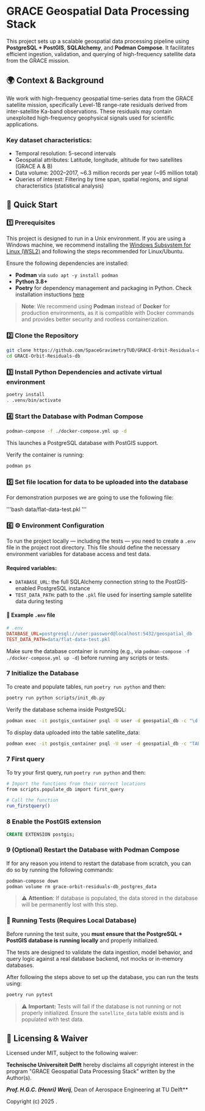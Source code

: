 # GRACE Geospatial Data Processing Stack

This project sets up a scalable geospatial data processing pipeline using **PostgreSQL + PostGIS**, **SQLAlchemy**, and **Podman Compose**. It facilitates efficient ingestion, validation, and querying of high-frequency satellite data from the GRACE mission. 

## 🌍 Context & Background

We work with high-frequency geospatial time-series data from the GRACE satellite mission, specifically Level-1B range-rate residuals derived from inter-satellite Ka-band observations. These residuals may contain unexploited high-frequency geophysical signals used for scientific applications.

### Key dataset characteristics:

- Temporal resolution: 5-second intervals
- Geospatial attributes: Latitude, longitude, altitude for two satellites (GRACE A & B)
- Data volume: 2002–2017, \~6.3 million records per year (\~95 million total)
- Queries of interest: Filtering by time span, spatial regions, and signal characteristics (statistical analysis)

## 🚀 Quick Start

### 1️⃣ Prerequisites

This project is designed to run in a Unix environment. If you are using a Windows machine, we recommend installing the [Windows Subsystem for Linux (WSL2)](https://learn.microsoft.com/en-us/windows/wsl/install) and following the steps recommended for Linux/Ubuntu.

Ensure the following dependencies are installed:

 - **Podman** via `sudo apt -y install podman`
 - **Python 3.8+**
 - **Poetry** for dependency management and packaging in Python. Check installation instuctions [here](https://python-poetry.org/docs/#installation)

 > **Note**: We recommend using **Podman** instead of **Docker** for production environments, as it is compatible with Docker commands and provides better security and rootless containerization.

### 2️⃣ Clone the Repository

```bash
git clone https://github.com/SpaceGravimetryTUD/GRACE-Orbit-Residuals-db/tree/main
cd GRACE-Orbit-Residuals-db
```

### 3️⃣ Install Python Dependencies and activate virtual environment

```bash
poetry install
. .venv/bin/activate
```

### 4️⃣ Start the Database with Podman Compose

```bash
podman-compose -f ./docker-compose.yml up -d
```

This launches a PostgreSQL database with PostGIS support.

Verify the container is running:

```bash
podman ps
```

### 5️⃣ Set file location for data to be uploaded into the database

For demonstration purposes we are going to use the following file:

'''bash
data/flat-data-test.pkl
''' 

### 6️⃣ ⚙️ Environment Configuration

To run the project locally — including the tests — you need to create a `.env` file in the project root directory. This file should define the necessary environment variables for database access and test data.

#### Required variables:

- `DATABASE_URL`: the full SQLAlchemy connection string to the PostGIS-enabled PostgreSQL instance
- `TEST_DATA_PATH`: path to the `.pkl` file used for inserting sample satellite data during testing

#### 📄 Example `.env` file

```ini
# .env
DATABASE_URL=postgresql://user:password@localhost:5432/geospatial_db
TEST_DATA_PATH=data/flat-data-test.pkl
```

Make sure the database container is running (e.g., via `podman-compose -f ./docker-compose.yml up -d`) before running any scripts or tests.

### 7 Initialize the Database

To create and populate tables, run `poetry run python` and then:

```bash
poetry run python scripts/init_db.py 
```

Verify the database schema inside PostgreSQL:

```bash
podman exec -it postgis_container psql -U user -d geospatial_db -c "\d satellite_data;"
```

To display data uploaded into the table satellite_data:

```bash
podman exec -it postgis_container psql -U user -d geospatial_db -c "TABLE satellite_data"
```

### 7 First query

To try your first query, run `poetry run python` and then:

```bash
# Import the functions from their correct locations
from scripts.populate_db import first_query

# Call the function
run_firstquery()
```

### 8 Enable the PostGIS extension

```sql
CREATE EXTENSION postgis;
```

### 9 (Optional) Restart the Database with Podman Compose

If for any reason you intend to restart the database from scratch, you can do so by running the following commands:

```bash
podman-compose down
podman volume rm grace-orbit-residuals-db_postgres_data
```

> ⚠️ **Attention**: If database is populated, the data stored in the database will be permanently lost with this step. 


### 🧪 Running Tests (Requires Local Database)

Before running the test suite, you **must ensure that the PostgreSQL + PostGIS database is running locally** and properly initialized.

The tests are designed to validate the data ingestion, model behavior, and query logic against a real database backend, not mocks or in-memory databases.

After following the steps above to set up the database, you can run the tests using:

```bash
poetry run pytest
```

> ⚠️ **Important:** Tests will fail if the database is not running or not properly initialized. Ensure the `satellite_data` table exists and is populated with test data.


## 📜 Licensing & Waiver

Licensed under MIT, subject to the following waiver:

**Technische Universiteit Delft** hereby disclaims all copyright interest in the program "GRACE Geospatial Data Processing Stack" written by the Author(s).

***Prof. H.G.C. (Henri) Werij***, Dean of Aerospace Engineering at TU Delft**

Copyright (c) 2025 .

